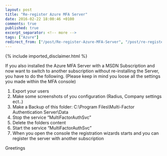 ```yaml
---
layout: post
title: "Re-register Azure MFA Server"
date: 2016-02-22 18:00:46 +0100
comments: true
published: true
excerpt_separator: <!-- more -->
tags: ["Azure"]
redirect_from: ["/post/Re-register-Azure-MFA-Server", "/post/re-register-azure-mfa-server"]
---
```

<!-- more -->
{% include imported_disclaimer.html %}
<p>If you also installed the Azure MFA Server with a MSDN Subscription and now want to switch to another subscription without re-installing the Server, you have to do the following. (Please keep in mind you loose all the settings you made within the MFA console)</p> <ol> <li>Export your users</li> <li>Make some screenshots of you configuration (Radius, Company settings ect..)</li> <li>Make a Backup of this folder: C:\Program Files\Multi-Factor Authentication Server\Data</li> <li>Stop the service “MultiFactorAuthSvc”</li> <li>Delete the folders content</li> <li>Start the service “MultiFactorAuthSvc”</li> <li>When you open the console the registration wizards starts and you can register the server with another subscription</li></ol> <p>Greetings</p>
